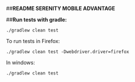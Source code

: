##**README SERENITY MOBILE ADVANTAGE**

##**Run tests with gradle:**

```
./gradlew clean test
```

To run tests in Firefox:

```
./gradlew clean test -Dwebdriver.driver=firefox
```

In windows:
```
./gradlew clean test
```
